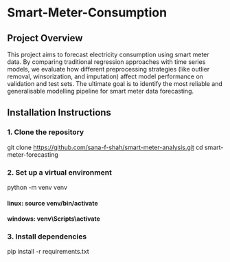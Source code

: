 # Smart-Meter-Consumption

## Project Overview
This project aims to forecast electricity consumption using smart meter data. By comparing traditional regression approaches with time series models, we evaluate how different preprocessing strategies (like outlier removal, winsorization, and imputation) affect model performance on validation and test sets. The ultimate goal is to identify the most reliable and generalisable modelling pipeline for smart meter data forecasting.

## Installation Instructions

### 1. Clone the repository

git clone https://github.com/sana-f-shah/smart-meter-analysis.git
cd smart-meter-forecasting

### 2. Set up a virtual environment

python -m venv venv
#### linux: source venv/bin/activate  
#### windows: venv\Scripts\activate

### 3. Install dependencies

pip install -r requirements.txt
